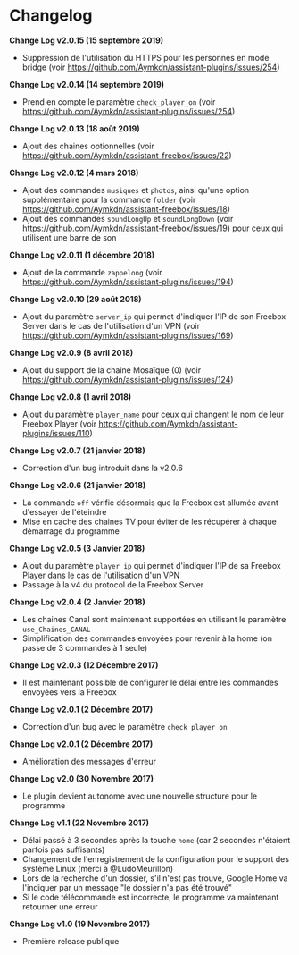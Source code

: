 # Changelog

**Change Log v2.0.15 (15 septembre 2019)**

  - Suppression de l'utilisation du HTTPS pour les personnes en mode bridge (voir https://github.com/Aymkdn/assistant-plugins/issues/254)

**Change Log v2.0.14 (14 septembre 2019)**

  - Prend en compte le paramètre `check_player_on` (voir https://github.com/Aymkdn/assistant-plugins/issues/254)

**Change Log v2.0.13 (18 août 2019)**

  - Ajout des chaines optionnelles (voir https://github.com/Aymkdn/assistant-freebox/issues/22)

**Change Log v2.0.12 (4 mars 2018)**

  - Ajout des commandes `musiques` et `photos`, ainsi qu'une option supplémentaire pour la commande `folder` (voir https://github.com/Aymkdn/assistant-freebox/issues/18)
  - Ajout des commandes `soundLongUp` et `soundLongDown` (voir https://github.com/Aymkdn/assistant-freebox/issues/19) pour ceux qui utilisent une barre de son

**Change Log v2.0.11 (1 décembre 2018)**

  - Ajout de la commande `zappelong` (voir https://github.com/Aymkdn/assistant-plugins/issues/194)

**Change Log v2.0.10 (29 août 2018)**

  - Ajout du paramètre `server_ip` qui permet d'indiquer l'IP de son Freebox Server dans le cas de l'utilisation d'un VPN (voir https://github.com/Aymkdn/assistant-plugins/issues/169)

**Change Log v2.0.9 (8 avril 2018)**

  - Ajout du support de la chaine Mosaïque (0) (voir https://github.com/Aymkdn/assistant-plugins/issues/124)

**Change Log v2.0.8 (1 avril 2018)**

  - Ajout du paramètre `player_name` pour ceux qui changent le nom de leur Freebox Player (voir https://github.com/Aymkdn/assistant-plugins/issues/110)

**Change Log v2.0.7 (21 janvier 2018)**

  - Correction d'un bug introduit dans la v2.0.6

**Change Log v2.0.6 (21 janvier 2018)**

  - La commande `off` vérifie désormais que la Freebox est allumée avant d'essayer de l'éteindre
  - Mise en cache des chaines TV pour éviter de les récupérer à chaque démarrage du programme

**Change Log v2.0.5 (3 Janvier 2018)**

  - Ajout du paramètre `player_ip` qui permet d'indiquer l'IP de sa Freebox Player dans le cas de l'utilisation d'un VPN
  - Passage à la v4 du protocol de la Freebox Server

**Change Log v2.0.4 (2 Janvier 2018)**

  - Les chaines Canal sont maintenant supportées en utilisant le paramètre `use_Chaines_CANAL`
  - Simplification des commandes envoyées pour revenir à la home (on passe de 3 commandes à 1 seule)

**Change Log v2.0.3 (12 Décembre 2017)**

  - Il est maintenant possible de configurer le délai entre les commandes envoyées vers la Freebox

**Change Log v2.0.1 (2 Décembre 2017)**

  - Correction d'un bug avec le paramètre `check_player_on`

**Change Log v2.0.1 (2 Décembre 2017)**

  - Amélioration des messages d'erreur

**Change Log v2.0 (30 Novembre 2017)**

  - Le plugin devient autonome avec une nouvelle structure pour le programme

**Change Log v1.1 (22 Novembre 2017)**

  - Délai passé à 3 secondes après la touche `home` (car 2 secondes n'étaient parfois pas suffisants)
  - Changement de l'enregistrement de la configuration pour le support des système Linux (merci à @LudoMeurillon)
  - Lors de la recherche d'un dossier, s'il n'est pas trouvé, Google Home va l'indiquer par un message "le dossier n'a pas été trouvé"
  - Si le code télécommande est incorrecte, le programme va maintenant retourner une erreur

**Change Log v1.0 (19 Novembre 2017)**

  - Première release publique
